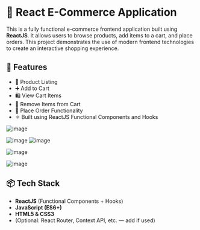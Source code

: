 # 🛒 React E-Commerce Application

This is a fully functional e-commerce frontend application built using **ReactJS**. It allows users to browse products, add items to a cart, and place orders. This project demonstrates the use of modern frontend technologies to create an interactive shopping experience.

## 🚀 Features

- 🧾 Product Listing
- ➕ Add to Cart
- 🛍️ View Cart Items
- 🧹 Remove Items from Cart
- 🧾 Place Order Functionality
- ⚛️ Built using ReactJS Functional Components and Hooks

![image](https://github.com/user-attachments/assets/0adbef9a-fe70-412d-8009-cc37275acb86)

![image](https://github.com/user-attachments/assets/e17c362a-c007-4623-bda0-b8cead70f8e7)
![image](https://github.com/user-attachments/assets/dd5eec09-bacd-4535-98f2-f2a617b84279)


![image](https://github.com/user-attachments/assets/ba1f8965-cd68-457a-b423-b99f2145a010)

![image](https://github.com/user-attachments/assets/eaee6b1c-a9f3-470f-9d45-55695d0377ac)









## 📦 Tech Stack

- **ReactJS** (Functional Components + Hooks)
- **JavaScript (ES6+)**
- **HTML5 & CSS3**
- (Optional: React Router, Context API, etc. — add if used)


